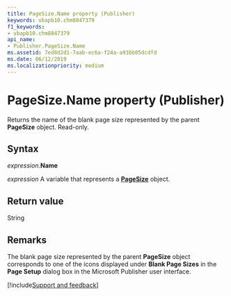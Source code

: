 ```yaml
---
title: PageSize.Name property (Publisher)
keywords: vbapb10.chm8847379
f1_keywords:
- vbapb10.chm8847379
api_name:
- Publisher.PageSize.Name
ms.assetid: 7ed8d2d1-7aab-ec6a-f24a-a93bb05dcdfd
ms.date: 06/12/2019
ms.localizationpriority: medium
---
```



# PageSize.Name property (Publisher)

Returns the name of the blank page size represented by the parent **PageSize** object. Read-only.


## Syntax

_expression_.**Name**

_expression_ A variable that represents a **[PageSize](Publisher.PageSize.md)** object.


## Return value

String


## Remarks

The blank page size represented by the parent **PageSize** object corresponds to one of the icons displayed under **Blank Page Sizes** in the **Page Setup** dialog box in the Microsoft Publisher user interface.


[!include[Support and feedback](~/includes/feedback-boilerplate.md)]